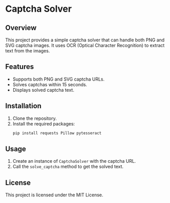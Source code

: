 # Captcha Solver

## Overview
This project provides a simple captcha solver that can handle both PNG and SVG captcha images. It uses OCR (Optical Character Recognition) to extract text from the images.

## Features
- Supports both PNG and SVG captcha URLs.
- Solves captchas within 15 seconds.
- Displays solved captcha text.

## Installation
1. Clone the repository.
2. Install the required packages:
   ```bash
   pip install requests Pillow pytesseract
   ```

## Usage
1. Create an instance of `CaptchaSolver` with the captcha URL.
2. Call the `solve_captcha` method to get the solved text.

## License
This project is licensed under the MIT License.